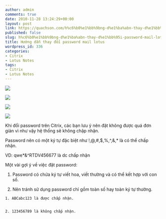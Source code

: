 ```yaml
---
author: admin
comments: true
date: 2010-11-28 13:24:29+00:00
layout: post
link: https://quachson.com/h%c6%b0%e1%bb%9bng-d%e1%ba%abn-thay-d%e1%bb%95i-password-mail-lotus/
published: false
slug: h%c6%b0%e1%bb%9bng-d%e1%ba%abn-thay-d%e1%bb%95i-password-mail-lotus
title: Hướng dẫn thay đổi password mail lotus
wordpress_id: 336
categories:
- Citrix
- Lotus Notes
tags:
- Citrix
- Lotus Notes
---
```


[![](http://quachson.files.wordpress.com/2010/11/passlotus_step1.png)](http://quachson.files.wordpress.com/2010/11/passlotus_step1.png)



















[![](http://quachson.files.wordpress.com/2010/11/enterpass.png)](http://quachson.files.wordpress.com/2010/11/enterpass.png)











[![](http://quachson.files.wordpress.com/2010/11/passlotus_step2.png)](http://quachson.files.wordpress.com/2010/11/passlotus_step2.png)

























[![](http://quachson.files.wordpress.com/2010/11/passlotus_step3.png)](http://quachson.files.wordpress.com/2010/11/passlotus_step3.png)





























Khi đổi password trên Citrix, các bạn lưu ý nên đặt không được quá đơn giản vì như vậy hệ thống sẽ không chập nhận.

Password nên có một ký tự đặc biệt như !,@,#,$,%,^,&,* là có thể chấp nhận.

VD: qwe*&^RTDV456677 là dc chấp nhận

Một vài gợi ý về việc đặt password:



	
  1. Password có chứa ký tự viết hoa, viết thường và có thể kết hợp với con số.

	
  2. Nên tránh sử dụng password chỉ gồm toàn số hay toàn ký tự thường.

	
    1. ABCabc123 là được chấp nhận.

	
    2. 123456789 là không chấp nhận.





